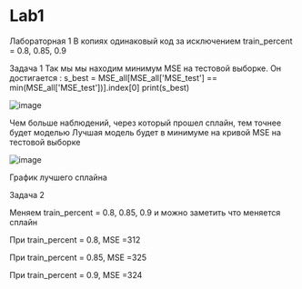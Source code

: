 # Lab1
Лабораторная 1
В копиях одинаковый код за исключением train_percent = 0.8, 0.85, 0.9

Задача 1
Так мы мы находим минимум MSE на тестовой выборке. Он достигается :
s_best = MSE_all[MSE_all['MSE_test'] == min(MSE_all['MSE_test'])].index[0]
print(s_best)

![image](https://user-images.githubusercontent.com/98012309/193695827-57444a11-9886-4f93-b805-6f39aa70b6b4.png)

Чем больше наблюдений, через который прошел сплайн, тем точнее будет моделью Лучшая модель будет в минимуме на кривой MSE на тестовой выборке

![image](https://user-images.githubusercontent.com/98012309/193696139-281b683f-064a-4323-b946-842b55595b55.png)

График лучшего сплайна

Задача 2

Меняем train_percent = 0.8, 0.85, 0.9 и можно заметить что меняется сплайн

При train_percent = 0.8, MSE =312

При train_percent = 0.85, MSE =325

При train_percent = 0.9, MSE =324
